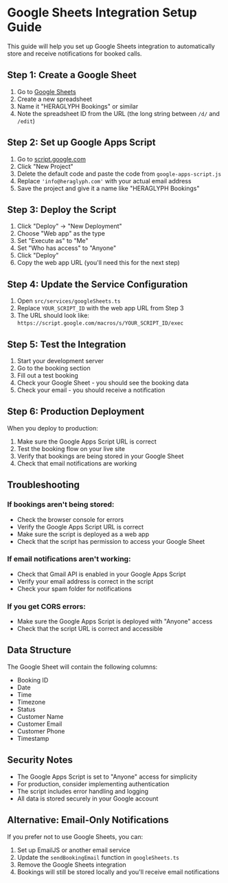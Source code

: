 # Google Sheets Integration Setup Guide

This guide will help you set up Google Sheets integration to automatically store and receive notifications for booked calls.

## Step 1: Create a Google Sheet

1. Go to [Google Sheets](https://sheets.google.com)
2. Create a new spreadsheet
3. Name it "HERAGLYPH Bookings" or similar
4. Note the spreadsheet ID from the URL (the long string between `/d/` and `/edit`)

## Step 2: Set up Google Apps Script

1. Go to [script.google.com](https://script.google.com)
2. Click "New Project"
3. Delete the default code and paste the code from `google-apps-script.js`
4. Replace `'info@heraglyph.com'` with your actual email address
5. Save the project and give it a name like "HERAGLYPH Bookings"

## Step 3: Deploy the Script

1. Click "Deploy" → "New Deployment"
2. Choose "Web app" as the type
3. Set "Execute as" to "Me"
4. Set "Who has access" to "Anyone"
5. Click "Deploy"
6. Copy the web app URL (you'll need this for the next step)

## Step 4: Update the Service Configuration

1. Open `src/services/googleSheets.ts`
2. Replace `YOUR_SCRIPT_ID` with the web app URL from Step 3
3. The URL should look like: `https://script.google.com/macros/s/YOUR_SCRIPT_ID/exec`

## Step 5: Test the Integration

1. Start your development server
2. Go to the booking section
3. Fill out a test booking
4. Check your Google Sheet - you should see the booking data
5. Check your email - you should receive a notification

## Step 6: Production Deployment

When you deploy to production:
1. Make sure the Google Apps Script URL is correct
2. Test the booking flow on your live site
3. Verify that bookings are being stored in your Google Sheet
4. Check that email notifications are working

## Troubleshooting

### If bookings aren't being stored:
- Check the browser console for errors
- Verify the Google Apps Script URL is correct
- Make sure the script is deployed as a web app
- Check that the script has permission to access your Google Sheet

### If email notifications aren't working:
- Check that Gmail API is enabled in your Google Apps Script
- Verify your email address is correct in the script
- Check your spam folder for notifications

### If you get CORS errors:
- Make sure the Google Apps Script is deployed with "Anyone" access
- Check that the script URL is correct and accessible

## Data Structure

The Google Sheet will contain the following columns:
- Booking ID
- Date
- Time
- Timezone
- Status
- Customer Name
- Customer Email
- Customer Phone
- Timestamp

## Security Notes

- The Google Apps Script is set to "Anyone" access for simplicity
- For production, consider implementing authentication
- The script includes error handling and logging
- All data is stored securely in your Google account

## Alternative: Email-Only Notifications

If you prefer not to use Google Sheets, you can:
1. Set up EmailJS or another email service
2. Update the `sendBookingEmail` function in `googleSheets.ts`
3. Remove the Google Sheets integration
4. Bookings will still be stored locally and you'll receive email notifications


